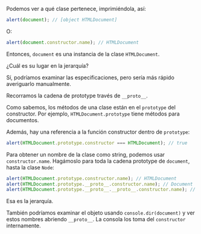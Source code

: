 
Podemos ver a qué clase pertenece, imprimiéndola, así:

```js run
alert(document); // [object HTMLDocument]
```

O:

```js run
alert(document.constructor.name); // HTMLDocument
```

Entonces, `document` es una instancia de la clase `HTMLDocument`.

¿Cuál es su lugar en la jerarquía?

Sí, podríamos examinar las especificaciones, pero sería más rápido averiguarlo manualmente.

Recorramos la cadena de prototype través de `__proto__`.

Como sabemos, los métodos de una clase están en el `prototype` del constructor. Por ejemplo, `HTMLDocument.prototype` tiene métodos para documentos.

Además, hay una referencia a la función constructor dentro de `prototype`:

```js run
alert(HTMLDocument.prototype.constructor === HTMLDocument); // true
```

Para obtener un nombre de la clase como string, podemos usar `constructor.name`. Hagámoslo para toda la cadena prototype de `document`, hasta la clase `Node`:

```js run
alert(HTMLDocument.prototype.constructor.name); // HTMLDocument
alert(HTMLDocument.prototype.__proto__.constructor.name); // Document
alert(HTMLDocument.prototype.__proto__.__proto__.constructor.name); // Node
```

Esa es la jerarquía.

También podríamos examinar el objeto usando `console.dir(document)` y ver estos nombres abriendo `__proto__`. La consola los toma del `constructor` internamente.
